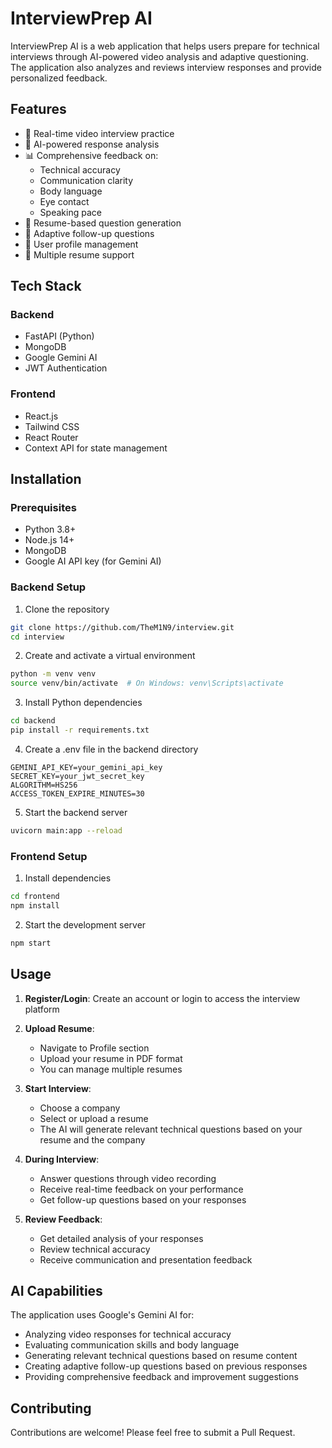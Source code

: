 # InterviewPrep AI

InterviewPrep AI is a web application that helps users prepare for technical interviews through AI-powered video analysis and adaptive questioning. The application also analyzes and reviews interview responses and provide personalized feedback.

## Features

- 🎥 Real-time video interview practice
- 🤖 AI-powered response analysis
- 📊 Comprehensive feedback on:
  - Technical accuracy
  - Communication clarity
  - Body language
  - Eye contact
  - Speaking pace
- 📝 Resume-based question generation
- 🔄 Adaptive follow-up questions
- 👤 User profile management
- 📄 Multiple resume support

## Tech Stack

### Backend
- FastAPI (Python)
- MongoDB
- Google Gemini AI
- JWT Authentication

### Frontend
- React.js
- Tailwind CSS
- React Router
- Context API for state management

## Installation

### Prerequisites
- Python 3.8+
- Node.js 14+
- MongoDB
- Google AI API key (for Gemini AI)

### Backend Setup

1. Clone the repository
```bash
git clone https://github.com/TheM1N9/interview.git
cd interview
```

2. Create and activate a virtual environment
```bash
python -m venv venv
source venv/bin/activate  # On Windows: venv\Scripts\activate
```

3. Install Python dependencies
```bash
cd backend
pip install -r requirements.txt
```

4. Create a .env file in the backend directory
```env
GEMINI_API_KEY=your_gemini_api_key
SECRET_KEY=your_jwt_secret_key
ALGORITHM=HS256
ACCESS_TOKEN_EXPIRE_MINUTES=30
```

5. Start the backend server
```bash
uvicorn main:app --reload
```

### Frontend Setup

1. Install dependencies
```bash
cd frontend
npm install
```

2. Start the development server
```bash
npm start
```

## Usage

1. **Register/Login**: Create an account or login to access the interview platform

2. **Upload Resume**: 
   - Navigate to Profile section
   - Upload your resume in PDF format
   - You can manage multiple resumes

3. **Start Interview**:
   - Choose a company
   - Select or upload a resume
   - The AI will generate relevant technical questions based on your resume and the company

4. **During Interview**:
   - Answer questions through video recording
   - Receive real-time feedback on your performance
   - Get follow-up questions based on your responses

5. **Review Feedback**:
   - Get detailed analysis of your responses
   - Review technical accuracy
   - Receive communication and presentation feedback

## AI Capabilities

The application uses Google's Gemini AI for:
- Analyzing video responses for technical accuracy
- Evaluating communication skills and body language
- Generating relevant technical questions based on resume content
- Creating adaptive follow-up questions based on previous responses
- Providing comprehensive feedback and improvement suggestions

## Contributing

Contributions are welcome! Please feel free to submit a Pull Request.

